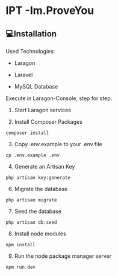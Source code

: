 # IPT -Im.ProveYou

## 💻Installation

Used Technologies:

* Laragon
* Laravel

* MySQL Database

Execute in Laragon-Console, step for step:
1. Start Laragon services

2. Install Composer Packages

```
composer install
```

3. Copy .env.example to your .env file

```
cp .env.example .env
```

4. Generate an Artisan Key

```
php artisan key:generate
```

6. Migrate the database

```
php artisan migrate
```
7. Seed the database
```
php artisan db:seed
```

8. Install node modules

```
npm install
```

9. Run the node package manager server
```
npm run dev
```
